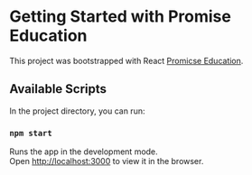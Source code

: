# Getting Started with Promise Education 

This project was bootstrapped with React [Promicse Education](https://educatinal-web-react.netlify.app/).

## Available Scripts

In the project directory, you can run:

### `npm start`

Runs the app in the development mode.\
Open [http://localhost:3000](http://localhost:3000) to view it in the browser.
